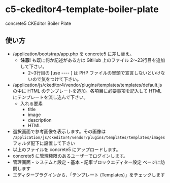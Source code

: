 # c5-ckeditor4-template-boiler-plate
concrete5 CKEditor Boiler Plate

## 使い方

- /application/bootstrap/app.php を concrete5 に差し替え。
    - **注意!** も既に何か記述がある方は GitHub 上のファイル 2〜23行目を追加して下さい。
        - 2~3行目の [use ---- ] は PHP ファイルの冒頭で宣言しないといけないので気をつけて下さい。
- /application/js/ckeditor4/vendor/plugins/templates/templates/default.js
の中に HTML のテンプレートを追加。各項目に必要事項を記入して HTML にテンプレートを流し込んで下さい。
    - 入れる要素
        - title
        - image
        - description
        - HTML
- 選択画面で参考画像を表示します。その画像は `/application/js/ckeditor4/vendor/plugins/templates/templates/images` フォルダ配下に設置して下さい
- 以上のファイルを concrete5 にアップロードします。
- concrete5 に管理権限のあるユーザーでログインします。
- 管理画面 - システムと設定 - 基本 - 記事ブロックエディター設定 ページに訪問します
- エディタープラグインから、「テンプレート (Templates)」をチェックします
